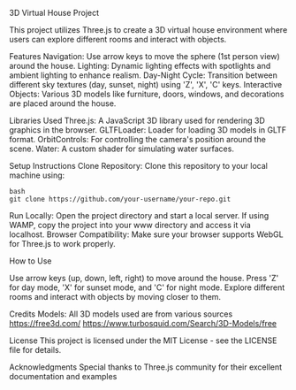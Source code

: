3D Virtual House Project

This project utilizes Three.js to create a 3D virtual house environment where users can explore different rooms and interact with objects.

Features
Navigation: Use arrow keys to move the sphere (1st person view) around the house.
Lighting: Dynamic lighting effects with spotlights and ambient lighting to enhance realism.
Day-Night Cycle: Transition between different sky textures (day, sunset, night) using 'Z', 'X', 'C' keys.
Interactive Objects: Various 3D models like furniture, doors, windows, and decorations are placed around the house.

Libraries Used
Three.js: A JavaScript 3D library used for rendering 3D graphics in the browser.
GLTFLoader: Loader for loading 3D models in GLTF format.
OrbitControls: For controlling the camera's position around the scene.
Water: A custom shader for simulating water surfaces.

Setup Instructions
  Clone Repository: Clone this repository to your local machine using:

    bash
    git clone https://github.com/your-username/your-repo.git
  Run Locally: Open the project directory and start a local server. If using WAMP, copy the project into your www directory and access it via localhost.
  Browser Compatibility: Make sure your browser supports WebGL for Three.js to work properly.

How to Use

  Use arrow keys (up, down, left, right) to move around the house.
  Press 'Z' for day mode, 'X' for sunset mode, and 'C' for night mode.
  Explore different rooms and interact with objects by moving closer to them.
  
Credits
Models: All 3D models used are from various sources 
  https://free3d.com/
  https://www.turbosquid.com/Search/3D-Models/free

License
This project is licensed under the MIT License - see the LICENSE file for details.

Acknowledgments
Special thanks to Three.js community for their excellent documentation and examples
